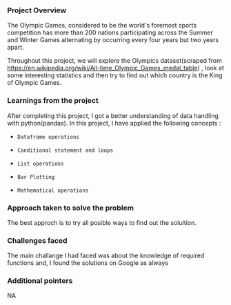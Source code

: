 ### Project Overview

 The Olympic Games, considered to be the world's foremost sports competition has more than 200 nations participating across the Summer and Winter Games alternating by occurring every four years but two years apart.

Throughout this project, we will explore the Olympics dataset(scraped from https://en.wikipedia.org/wiki/All-time_Olympic_Games_medal_table) , look at some interesting statistics and then try to find out which country is the King of Olympic Games.


### Learnings from the project

 After completing this project, I got a better understanding of data handling with python(pandas). In this project, I have applied the following concepts :

-     Dataframe operations
-     Conditional statement and loops
-     List operations
-     Bar Plotting
-     Mathematical operations


### Approach taken to solve the problem

 The best approch is to try all posible ways to find out the solultion.


### Challenges faced

 The main challange I had faced was about the knowledge of required functions and, I  found the solutions on Google as always


### Additional pointers

 NA


